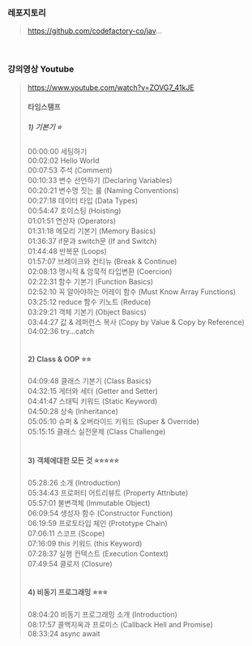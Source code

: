 ### 레포지토리
> https://github.com/codefactory-co/jav...
<BR/>

### 강의영상 Youtube
> https://www.youtube.com/watch?v=ZOVG7_41kJE
> <BR/>
> #### 타임스탬프
> ##### 1) 기본기 ⭐️
> 00:00:00 세팅하기   
> 00:02:02 Hello World   
> 00:07:53 주석 (Comment)   
> 00:10:33 변수 선언하기 (Declaring Variables)   
> 00:20:21 변수명 짓는 룰 (Naming Conventions)   
> 00:27:18 데이터 타입 (Data Types)   
> 00:54:47 호이스팅 (Hoisting)   
> 01:01:51 연산자 (Operators)   
> 01:31:18 메모리 기본기 (Memory Basics)   
> 01:36:37 if문과 switch문 (If and Switch)   
> 01:44:48 반복문 (Loops)   
> 01:57:07 브레이크와 컨티뉴 (Break & Continue)   
> 02:08:13 명시적 & 암묵적 타입변환 (Coercion)   
> 02:22:31 함수 기본기 (Function Basics)   
> 02:52:10 꼭 알아야하는 어레이 함수 (Must Know Array Functions)   
> 03:25:12 reduce 함수 키노트 (Reduce)   
> 03:29:21 객체 기본기 (Object Basics)   
> 03:44:27 값 & 레퍼런스 복사 (Copy by Value & Copy by Reference)   
> 04:02:36 try...catch   
> <BR/>
> #### 2) Class & OOP ⭐️⭐️
> 04:09:48 클래스 기본기 (Class Basics)   
> 04:32:15 게터와 세터 (Getter and Setter)   
> 04:41:47 스태틱 키워드 (Static Keyword)   
> 04:50:28 상속 (Inheritance)   
> 05:05:10 슈퍼 & 오버라이드 키워드 (Super & Override)   
> 05:15:15 클래스 실전문제 (Class Challenge)   
> <BR/>
> #### 3) 객체에대한 모든 것 ⭐️⭐️⭐️⭐️⭐️
> 05:28:26 소개 (Introduction)   
> 05:34:43 프로퍼티 어트리뷰트 (Property Attribute)   
> 05:57:01 불변객체 (Immutable Object)   
> 06:09:54 생성자 함수 (Constructor Function)   
> 06:19:59 프로토타입 체인 (Prototype Chain)   
> 07:06:11 스코프 (Scope)   
> 07:16:09 this 키워드 (this Keyword)   
> 07:28:37 실행 컨텍스트 (Execution Context)   
> 07:49:54 클로저 (Closure)   
> <BR/>
> #### 4) 비동기 프로그래밍 ⭐️⭐️⭐️
> 08:04:20 비동기 프로그래밍 소개 (Introduction)   
> 08:17:57 콜백지옥과 프로미스 (Callback Hell and Promise)   
> 08:33:24 async await   
